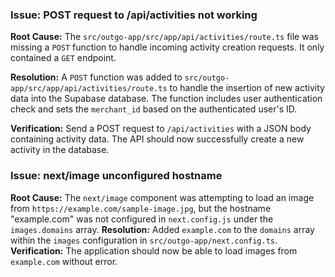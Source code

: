 ### Issue: POST request to /api/activities not working

**Root Cause:** The `src/outgo-app/src/app/api/activities/route.ts` file was missing a `POST` function to handle incoming activity creation requests. It only contained a `GET` endpoint.

**Resolution:** A `POST` function was added to `src/outgo-app/src/app/api/activities/route.ts` to handle the insertion of new activity data into the Supabase database. The function includes user authentication check and sets the `merchant_id` based on the authenticated user's ID.

**Verification:** Send a POST request to `/api/activities` with a JSON body containing activity data. The API should now successfully create a new activity in the database.

### Issue: next/image unconfigured hostname
**Root Cause:** The `next/image` component was attempting to load an image from `https://example.com/sample-image.jpg`, but the hostname "example.com" was not configured in `next.config.js` under the `images.domains` array.
**Resolution:** Added `example.com` to the `domains` array within the `images` configuration in `src/outgo-app/next.config.ts`.
**Verification:** The application should now be able to load images from `example.com` without error.